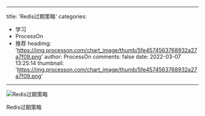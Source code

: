 
---
title: 'Redis过期策略'
categories: 
 - 学习
 - ProcessOn
 - 推荐
headimg: 'https://img.processon.com/chart_image/thumb/5fe4574563768932a27a7f09.png'
author: ProcessOn
comments: false
date: 2022-03-07 13:25:14
thumbnail: 'https://img.processon.com/chart_image/thumb/5fe4574563768932a27a7f09.png'
---

<div>   
<img class="thumb" alt="Redis过期策略" src="https://img.processon.com/chart_image/thumb/5fe4574563768932a27a7f09.png" referrerpolicy="no-referrer">
<p>Redis过期策略</p>  
</div>
            